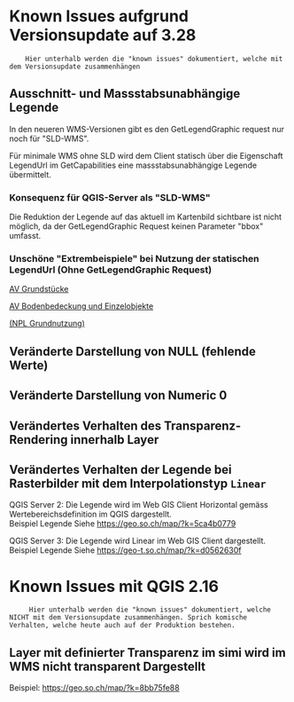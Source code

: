 # Known Issues aufgrund Versionsupdate auf 3.28

        Hier unterhalb werden die "known issues" dokumentiert, welche mit dem Versionsupdate zusammenhängen

## Ausschnitt- und Massstabsunabhängige Legende

In den neueren WMS-Versionen gibt es den GetLegendGraphic request nur noch für "SLD-WMS". 

Für minimale WMS ohne SLD wird dem Client statisch über die Eigenschaft LegendUrl im GetCapabilities eine massstabsunabhängige Legende übermittelt.

### Konsequenz für QGIS-Server als "SLD-WMS"

Die Reduktion der Legende auf das aktuell im Kartenbild sichtbare ist nicht möglich, da der GetLegendGraphic Request keinen Parameter "bbox" umfasst.

### Unschöne "Extrembeispiele" bei Nutzung der statischen LegendUrl (Ohne GetLegendGraphic Request)

[AV Grundstücke](https://geo-t.so.ch/api/v1/legend/somap?SERVICE=WMS&VERSION=1.3.0&REQUEST=GetLegendGraphic&LAYER=ch.so.agi.av.grundstuecke&FORMAT=image%2Fpng&STYLE=default&SLD_VERSION=1.1.0)

[AV Bodenbedeckung und Einzelobjekte](https://geo-t.so.ch/api/v1/legend/somap?SERVICE=WMS&VERSION=1.3.0&REQUEST=GetLegendGraphic&LAYER=ch.so.agi.av.bodenbedeckung_einzelobjekte&FORMAT=image%2Fpng&STYLE=default&SLD_VERSION=1.1.0)

[(NPL Grundnutzung)](https://geo-t.so.ch/api/v1/legend/somap?SERVICE=WMS&VERSION=1.3.0&REQUEST=GetLegendGraphic&LAYER=ch.so.arp.nutzungsplanung.grundnutzung&FORMAT=image%2Fpng&STYLE=default&SLD_VERSION=1.1.0)

## Veränderte Darstellung von NULL (fehlende Werte)

## Veränderte Darstellung von Numeric 0

## Verändertes Verhalten des Transparenz-Rendering innerhalb Layer

## Verändertes Verhalten der Legende bei Rasterbilder mit dem Interpolationstyp `Linear`

QGIS Server 2: Die Legende wird im Web GIS Client Horizontal gemäss Wertebereichsdefinition im QGIS dargestellt. <br>Beispiel Legende Siehe https://geo.so.ch/map/?k=5ca4b0779 

QGIS Server 3: Die Legende wird Linear im Web GIS Client dargestellt. <br>Beispiel Legende Siehe https://geo-t.so.ch/map/?k=d0562630f

# Known Issues mit QGIS 2.16

         Hier unterhalb werden die "known issues" dokumentiert, welche NICHT mit dem Versionsupdate zusammenhängen. Sprich komische Verhalten, welche heute auch auf der Produktion bestehen. 

## Layer mit definierter Transparenz im simi wird im WMS nicht transparent Dargestellt

Beispiel: https://geo.so.ch/map/?k=8bb75fe88         
